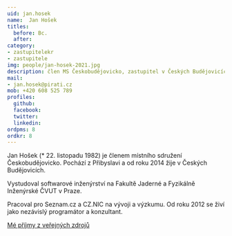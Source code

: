 ```yaml
---
uid: jan.hosek
name:  Jan Hošek
titles:
  before: Bc.
  after:
category:
- zastupitelekr
- zastupitele
img: people/jan-hosek-2021.jpg
description: člen MS Českobudějovicko, zastupitel v Českých Budějovicích a v Jihočeském kraji
mail:
- jan.hosek@pirati.cz
mob: +420 608 525 789
profiles:
  github:
  facebook:
  twitter:
  linkedin:
ordpms: 8 
ordkr: 8
---
```


Jan Hošek (* 22. listopadu 1982) je členem místního sdružení Českobudějovicko. Pochází z Přibyslavi a od roku 2014 žije v Českých Budějovicích.

Vystudoval softwarové inženýrství na Fakultě Jaderné a Fyzikálně Inženýrské ČVUT v Praze.

Pracoval pro Seznam.cz a CZ.NIC na vývoji a výzkumu. Od roku 2012 se živí jako nezávislý programátor a konzultant.

[Mé příjmy z veřejných zdrojů](https://nalodeni.pirati.cz/odmeny/jan.hosek)
